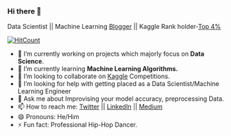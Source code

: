 ### Hi there 👋

Data Scientist || Machine Learning [Blogger](medium.com/@lokeshrth4617) || Kaggle Rank holder-[Top 4%](https://www.kaggle.com/lokeshrth4617)

[![HitCount](http://hits.dwyl.com/Lokeshrathi/{project}.svg)](http://hits.dwyl.com/Lokeshrathi/{project})


<!--
**Lokeshrathi/Lokeshrathi** is a ✨ _special_ ✨ repository because its `README.md` (this file) appears on your GitHub profile.

Here are some ideas to get you started:
-->
- 🔭 I’m currently working on projects which majorly focus on **Data Science**.
- 🌱 I’m currently learning **Machine Learning Algorithms.**
- 👯 I’m looking to collaborate on [Kaggle](https://www.kaggle.com/lokeshrth4617/) Competitions.
- 🤔 I’m looking for help with getting placed as a Data Scientist/Machine Learning Engineer
- 💬 Ask me about Improvising your model accuracy, preprocessing Data.
- 📫 How to reach me: [Twitter](https://twitter.com/lokeshrathi13) || [LinkedIn](https://www.linkedin.com/in/lokeshrathi/) || [Medium](medium.com/@lokeshrth4617)
- 😄 Pronouns: He/Him
- ⚡ Fun fact: Professional Hip-Hop Dancer.

